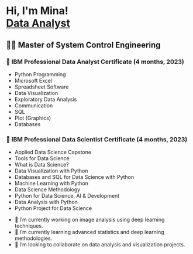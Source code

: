 <h1>Hi, I'm Mina! <br/>
    <a href="https://www.linkedin.com/in/minaesfanjani/">Data Analyst</a>
</h1>

<h2>👨‍💻 Master of System Control Engineering</h2>

<h3>📜 IBM Professional Data Analyst Certificate (4 months, 2023)</h3>
<ul>
    <li>Python Programming</li>
    <li>Microsoft Excel</li>
    <li>Spreadsheet Software</li>
    <li>Data Visualization</li>
    <li>Exploratory Data Analysis</li>
    <li>Communication</li>
    <li>SQL</li>
    <li>Plot (Graphics)</li>
    <li>Databases</li>
</ul>

<h3>📜 IBM Professional Data Scientist Certificate (4 months, 2023)</h3>
<ul>
    <li>Applied Data Science Capstone</li>
    <li>Tools for Data Science</li>
    <li>What is Data Science?</li>
    <li>Data Visualization with Python</li>
    <li>Databases and SQL for Data Science with Python</li>
    <li>Machine Learning with Python</li>
    <li>Data Science Methodology</li>
    <li>Python for Data Science, AI & Development</li>
    <li>Data Analysis with Python</li>
    <li>Python Project for Data Science</li>
</ul>


[linkedin]: https://linkedin.com/in/MINAESFANJANI

- 🔭 I’m currently working on image analysis using deep learning techniques.  
- 🌱 I’m currently learning advanced statistics and deep learning methodologies.  
- 👯 I’m looking to collaborate on data analysis and visualization projects.  

